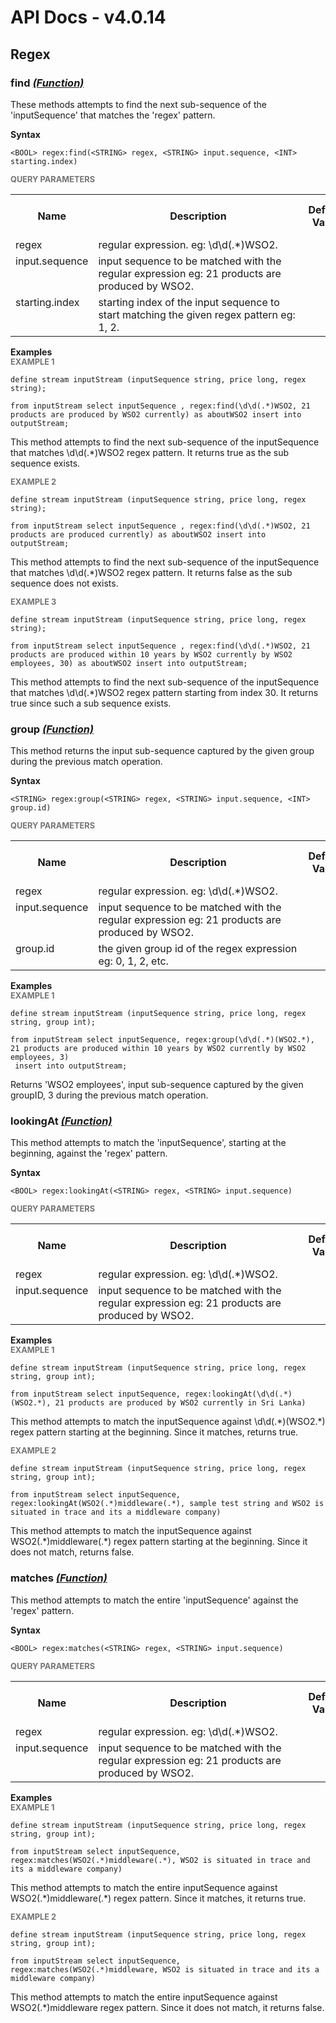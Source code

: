 # API Docs - v4.0.14

## Regex

### find *<a target="_blank" href="https://siddhi.io/en/v4.x/docs/query-guide/#function">(Function)</a>*

<p style="word-wrap: break-word">These methods attempts to find the next sub-sequence of the 'inputSequence' that matches the 'regex' pattern.</p>

<span id="syntax" class="md-typeset" style="display: block; font-weight: bold;">Syntax</span>
```
<BOOL> regex:find(<STRING> regex, <STRING> input.sequence, <INT> starting.index)
```

<span id="query-parameters" class="md-typeset" style="display: block; color: rgba(0, 0, 0, 0.54); font-size: 12.8px; font-weight: bold;">QUERY PARAMETERS</span>
<table>
    <tr>
        <th>Name</th>
        <th style="min-width: 20em">Description</th>
        <th>Default Value</th>
        <th>Possible Data Types</th>
        <th>Optional</th>
        <th>Dynamic</th>
    </tr>
    <tr>
        <td style="vertical-align: top">regex</td>
        <td style="vertical-align: top; word-wrap: break-word">regular expression. eg: \d\d(.*)WSO2.</td>
        <td style="vertical-align: top"></td>
        <td style="vertical-align: top">STRING</td>
        <td style="vertical-align: top">No</td>
        <td style="vertical-align: top">No</td>
    </tr>
    <tr>
        <td style="vertical-align: top">input.sequence</td>
        <td style="vertical-align: top; word-wrap: break-word">input sequence to be matched with the regular expression eg: 21 products are produced by WSO2.</td>
        <td style="vertical-align: top"></td>
        <td style="vertical-align: top">STRING</td>
        <td style="vertical-align: top">No</td>
        <td style="vertical-align: top">No</td>
    </tr>
    <tr>
        <td style="vertical-align: top">starting.index</td>
        <td style="vertical-align: top; word-wrap: break-word">starting index of the input sequence to start matching the given regex pattern eg: 1, 2.</td>
        <td style="vertical-align: top"></td>
        <td style="vertical-align: top">INT</td>
        <td style="vertical-align: top">No</td>
        <td style="vertical-align: top">No</td>
    </tr>
</table>

<span id="examples" class="md-typeset" style="display: block; font-weight: bold;">Examples</span>
<span id="example-1" class="md-typeset" style="display: block; color: rgba(0, 0, 0, 0.54); font-size: 12.8px; font-weight: bold;">EXAMPLE 1</span>
```
define stream inputStream (inputSequence string, price long, regex string);

from inputStream select inputSequence , regex:find(\d\d(.*)WSO2, 21 products are produced by WSO2 currently) as aboutWSO2 insert into outputStream;

```
<p style="word-wrap: break-word">This method attempts to find the next sub-sequence of the inputSequence that matches \d\d(.*)WSO2 regex  pattern. It returns true as the sub sequence exists.</p>

<span id="example-2" class="md-typeset" style="display: block; color: rgba(0, 0, 0, 0.54); font-size: 12.8px; font-weight: bold;">EXAMPLE 2</span>
```
define stream inputStream (inputSequence string, price long, regex string);

from inputStream select inputSequence , regex:find(\d\d(.*)WSO2, 21 products are produced currently) as aboutWSO2 insert into outputStream;

```
<p style="word-wrap: break-word">This method attempts to find the next sub-sequence of the inputSequence that matches \d\d(.*)WSO2 regex  pattern. It returns false as the sub sequence does not exists.</p>

<span id="example-3" class="md-typeset" style="display: block; color: rgba(0, 0, 0, 0.54); font-size: 12.8px; font-weight: bold;">EXAMPLE 3</span>
```
define stream inputStream (inputSequence string, price long, regex string);

from inputStream select inputSequence , regex:find(\d\d(.*)WSO2, 21 products are produced within 10 years by WSO2 currently by WSO2 employees, 30) as aboutWSO2 insert into outputStream;

```
<p style="word-wrap: break-word">This method attempts to find the next sub-sequence of the inputSequence that matches \d\d(.*)WSO2 regex  pattern starting from index 30. It returns true since such a sub sequence exists.</p>

### group *<a target="_blank" href="https://siddhi.io/en/v4.x/docs/query-guide/#function">(Function)</a>*

<p style="word-wrap: break-word">This method returns the input sub-sequence captured by the given group during the previous match operation.</p>

<span id="syntax" class="md-typeset" style="display: block; font-weight: bold;">Syntax</span>
```
<STRING> regex:group(<STRING> regex, <STRING> input.sequence, <INT> group.id)
```

<span id="query-parameters" class="md-typeset" style="display: block; color: rgba(0, 0, 0, 0.54); font-size: 12.8px; font-weight: bold;">QUERY PARAMETERS</span>
<table>
    <tr>
        <th>Name</th>
        <th style="min-width: 20em">Description</th>
        <th>Default Value</th>
        <th>Possible Data Types</th>
        <th>Optional</th>
        <th>Dynamic</th>
    </tr>
    <tr>
        <td style="vertical-align: top">regex</td>
        <td style="vertical-align: top; word-wrap: break-word">regular expression. eg: \d\d(.*)WSO2.</td>
        <td style="vertical-align: top"></td>
        <td style="vertical-align: top">STRING</td>
        <td style="vertical-align: top">No</td>
        <td style="vertical-align: top">No</td>
    </tr>
    <tr>
        <td style="vertical-align: top">input.sequence</td>
        <td style="vertical-align: top; word-wrap: break-word">input sequence to be matched with the regular expression eg: 21 products are produced by WSO2.</td>
        <td style="vertical-align: top"></td>
        <td style="vertical-align: top">STRING</td>
        <td style="vertical-align: top">No</td>
        <td style="vertical-align: top">No</td>
    </tr>
    <tr>
        <td style="vertical-align: top">group.id</td>
        <td style="vertical-align: top; word-wrap: break-word">the given group id of the regex expression eg: 0, 1, 2, etc.</td>
        <td style="vertical-align: top"></td>
        <td style="vertical-align: top">INT</td>
        <td style="vertical-align: top">No</td>
        <td style="vertical-align: top">No</td>
    </tr>
</table>

<span id="examples" class="md-typeset" style="display: block; font-weight: bold;">Examples</span>
<span id="example-1" class="md-typeset" style="display: block; color: rgba(0, 0, 0, 0.54); font-size: 12.8px; font-weight: bold;">EXAMPLE 1</span>
```
define stream inputStream (inputSequence string, price long, regex string, group int);

from inputStream select inputSequence, regex:group(\d\d(.*)(WSO2.*), 21 products are produced within 10 years by WSO2 currently by WSO2 employees, 3) 
 insert into outputStream;
```
<p style="word-wrap: break-word">Returns 'WSO2 employees', input sub-sequence captured by the given groupID, 3 during the previous match operation.</p>

### lookingAt *<a target="_blank" href="https://siddhi.io/en/v4.x/docs/query-guide/#function">(Function)</a>*

<p style="word-wrap: break-word">This method attempts to match the 'inputSequence', starting at the beginning, against the 'regex' pattern.</p>

<span id="syntax" class="md-typeset" style="display: block; font-weight: bold;">Syntax</span>
```
<BOOL> regex:lookingAt(<STRING> regex, <STRING> input.sequence)
```

<span id="query-parameters" class="md-typeset" style="display: block; color: rgba(0, 0, 0, 0.54); font-size: 12.8px; font-weight: bold;">QUERY PARAMETERS</span>
<table>
    <tr>
        <th>Name</th>
        <th style="min-width: 20em">Description</th>
        <th>Default Value</th>
        <th>Possible Data Types</th>
        <th>Optional</th>
        <th>Dynamic</th>
    </tr>
    <tr>
        <td style="vertical-align: top">regex</td>
        <td style="vertical-align: top; word-wrap: break-word">regular expression. eg: \d\d(.*)WSO2.</td>
        <td style="vertical-align: top"></td>
        <td style="vertical-align: top">STRING</td>
        <td style="vertical-align: top">No</td>
        <td style="vertical-align: top">No</td>
    </tr>
    <tr>
        <td style="vertical-align: top">input.sequence</td>
        <td style="vertical-align: top; word-wrap: break-word">input sequence to be matched with the regular expression eg: 21 products are produced by WSO2.</td>
        <td style="vertical-align: top"></td>
        <td style="vertical-align: top">STRING</td>
        <td style="vertical-align: top">No</td>
        <td style="vertical-align: top">No</td>
    </tr>
</table>

<span id="examples" class="md-typeset" style="display: block; font-weight: bold;">Examples</span>
<span id="example-1" class="md-typeset" style="display: block; color: rgba(0, 0, 0, 0.54); font-size: 12.8px; font-weight: bold;">EXAMPLE 1</span>
```
define stream inputStream (inputSequence string, price long, regex string, group int);

from inputStream select inputSequence, regex:lookingAt(\d\d(.*)(WSO2.*), 21 products are produced by WSO2 currently in Sri Lanka)
```
<p style="word-wrap: break-word">This method attempts to match the inputSequence against \d\d(.*)(WSO2.*) regex pattern starting at the beginning. Since it matches, returns true.</p>

<span id="example-2" class="md-typeset" style="display: block; color: rgba(0, 0, 0, 0.54); font-size: 12.8px; font-weight: bold;">EXAMPLE 2</span>
```
define stream inputStream (inputSequence string, price long, regex string, group int);

from inputStream select inputSequence, regex:lookingAt(WSO2(.*)middleware(.*), sample test string and WSO2 is situated in trace and its a middleware company)
```
<p style="word-wrap: break-word">This method attempts to match the inputSequence against WSO2(.*)middleware(.*) regex pattern starting at the beginning. Since it does not match, returns false.</p>

### matches *<a target="_blank" href="https://siddhi.io/en/v4.x/docs/query-guide/#function">(Function)</a>*

<p style="word-wrap: break-word">This method attempts to match the entire 'inputSequence' against the 'regex' pattern.</p>

<span id="syntax" class="md-typeset" style="display: block; font-weight: bold;">Syntax</span>
```
<BOOL> regex:matches(<STRING> regex, <STRING> input.sequence)
```

<span id="query-parameters" class="md-typeset" style="display: block; color: rgba(0, 0, 0, 0.54); font-size: 12.8px; font-weight: bold;">QUERY PARAMETERS</span>
<table>
    <tr>
        <th>Name</th>
        <th style="min-width: 20em">Description</th>
        <th>Default Value</th>
        <th>Possible Data Types</th>
        <th>Optional</th>
        <th>Dynamic</th>
    </tr>
    <tr>
        <td style="vertical-align: top">regex</td>
        <td style="vertical-align: top; word-wrap: break-word">regular expression. eg: \d\d(.*)WSO2.</td>
        <td style="vertical-align: top"></td>
        <td style="vertical-align: top">STRING</td>
        <td style="vertical-align: top">No</td>
        <td style="vertical-align: top">No</td>
    </tr>
    <tr>
        <td style="vertical-align: top">input.sequence</td>
        <td style="vertical-align: top; word-wrap: break-word">input sequence to be matched with the regular expression eg: 21 products are produced by WSO2.</td>
        <td style="vertical-align: top"></td>
        <td style="vertical-align: top">STRING</td>
        <td style="vertical-align: top">No</td>
        <td style="vertical-align: top">No</td>
    </tr>
</table>

<span id="examples" class="md-typeset" style="display: block; font-weight: bold;">Examples</span>
<span id="example-1" class="md-typeset" style="display: block; color: rgba(0, 0, 0, 0.54); font-size: 12.8px; font-weight: bold;">EXAMPLE 1</span>
```
define stream inputStream (inputSequence string, price long, regex string, group int);

from inputStream select inputSequence, regex:matches(WSO2(.*)middleware(.*), WSO2 is situated in trace and its a middleware company)
```
<p style="word-wrap: break-word">This method attempts to match the entire inputSequence against WSO2(.*)middleware(.*) regex pattern. Since it matches, it returns true.</p>

<span id="example-2" class="md-typeset" style="display: block; color: rgba(0, 0, 0, 0.54); font-size: 12.8px; font-weight: bold;">EXAMPLE 2</span>
```
define stream inputStream (inputSequence string, price long, regex string, group int);

from inputStream select inputSequence, regex:matches(WSO2(.*)middleware, WSO2 is situated in trace and its a middleware company)
```
<p style="word-wrap: break-word">This method attempts to match the entire inputSequence against WSO2(.*)middleware regex pattern. Since it does not match, it returns false.</p>

